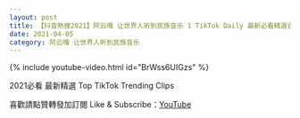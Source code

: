 ```yaml
---
layout: post
title: 【抖音熱搜2021】阿云嘎 让世界人听到民族音乐 1 TikTok Daily 最新必看精選合集2021 04 05
date: 2021-04-05
category: 阿云嘎 让世界人听到民族音乐
---
```


{% include youtube-video.html id="BrWss6UIGzs" %}

2021必看 最新精選 Top TikTok Trending Clips

喜歡請點贊轉發加訂閱 Like & Subscribe：[YouTube](https://www.youtube.com/channel/UCAoR7VcanIPd04uEq_GIylA/videos)

